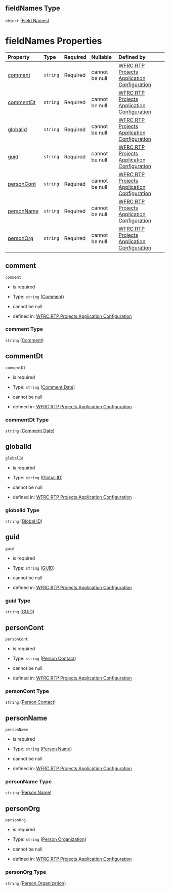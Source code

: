 ## fieldNames Type

`object` ([Field Names](config-properties-project-information-widget-config-properties-field-names.md))

# fieldNames Properties

| Property                  | Type     | Required | Nullable       | Defined by                                                                                                                                                                                                                                                                     |
| :------------------------ | :------- | :------- | :------------- | :----------------------------------------------------------------------------------------------------------------------------------------------------------------------------------------------------------------------------------------------------------------------------- |
| [comment](#comment)       | `string` | Required | cannot be null | [WFRC RTP Projects Application Configuration](config-properties-project-information-widget-config-properties-field-names-properties-comment.md "https://wfrc.org/??/config.schema.json#/properties/projectInformation/properties/fieldNames/properties/comment")               |
| [commentDt](#commentdt)   | `string` | Required | cannot be null | [WFRC RTP Projects Application Configuration](config-properties-project-information-widget-config-properties-field-names-properties-comment-date.md "https://wfrc.org/??/config.schema.json#/properties/projectInformation/properties/fieldNames/properties/commentDt")        |
| [globalId](#globalid)     | `string` | Required | cannot be null | [WFRC RTP Projects Application Configuration](config-properties-project-information-widget-config-properties-field-names-properties-global-id.md "https://wfrc.org/??/config.schema.json#/properties/projectInformation/properties/fieldNames/properties/globalId")            |
| [guid](#guid)             | `string` | Required | cannot be null | [WFRC RTP Projects Application Configuration](config-properties-project-information-widget-config-properties-field-names-properties-guid.md "https://wfrc.org/??/config.schema.json#/properties/projectInformation/properties/fieldNames/properties/guid")                     |
| [personCont](#personcont) | `string` | Required | cannot be null | [WFRC RTP Projects Application Configuration](config-properties-project-information-widget-config-properties-field-names-properties-person-contact.md "https://wfrc.org/??/config.schema.json#/properties/projectInformation/properties/fieldNames/properties/personCont")     |
| [personName](#personname) | `string` | Required | cannot be null | [WFRC RTP Projects Application Configuration](config-properties-project-information-widget-config-properties-field-names-properties-person-name.md "https://wfrc.org/??/config.schema.json#/properties/projectInformation/properties/fieldNames/properties/personName")        |
| [personOrg](#personorg)   | `string` | Required | cannot be null | [WFRC RTP Projects Application Configuration](config-properties-project-information-widget-config-properties-field-names-properties-person-organization.md "https://wfrc.org/??/config.schema.json#/properties/projectInformation/properties/fieldNames/properties/personOrg") |

## comment



`comment`

*   is required

*   Type: `string` ([Comment](config-properties-project-information-widget-config-properties-field-names-properties-comment.md))

*   cannot be null

*   defined in: [WFRC RTP Projects Application Configuration](config-properties-project-information-widget-config-properties-field-names-properties-comment.md "https://wfrc.org/??/config.schema.json#/properties/projectInformation/properties/fieldNames/properties/comment")

### comment Type

`string` ([Comment](config-properties-project-information-widget-config-properties-field-names-properties-comment.md))

## commentDt



`commentDt`

*   is required

*   Type: `string` ([Comment Date](config-properties-project-information-widget-config-properties-field-names-properties-comment-date.md))

*   cannot be null

*   defined in: [WFRC RTP Projects Application Configuration](config-properties-project-information-widget-config-properties-field-names-properties-comment-date.md "https://wfrc.org/??/config.schema.json#/properties/projectInformation/properties/fieldNames/properties/commentDt")

### commentDt Type

`string` ([Comment Date](config-properties-project-information-widget-config-properties-field-names-properties-comment-date.md))

## globalId



`globalId`

*   is required

*   Type: `string` ([Global ID](config-properties-project-information-widget-config-properties-field-names-properties-global-id.md))

*   cannot be null

*   defined in: [WFRC RTP Projects Application Configuration](config-properties-project-information-widget-config-properties-field-names-properties-global-id.md "https://wfrc.org/??/config.schema.json#/properties/projectInformation/properties/fieldNames/properties/globalId")

### globalId Type

`string` ([Global ID](config-properties-project-information-widget-config-properties-field-names-properties-global-id.md))

## guid



`guid`

*   is required

*   Type: `string` ([GUID](config-properties-project-information-widget-config-properties-field-names-properties-guid.md))

*   cannot be null

*   defined in: [WFRC RTP Projects Application Configuration](config-properties-project-information-widget-config-properties-field-names-properties-guid.md "https://wfrc.org/??/config.schema.json#/properties/projectInformation/properties/fieldNames/properties/guid")

### guid Type

`string` ([GUID](config-properties-project-information-widget-config-properties-field-names-properties-guid.md))

## personCont



`personCont`

*   is required

*   Type: `string` ([Person Contact](config-properties-project-information-widget-config-properties-field-names-properties-person-contact.md))

*   cannot be null

*   defined in: [WFRC RTP Projects Application Configuration](config-properties-project-information-widget-config-properties-field-names-properties-person-contact.md "https://wfrc.org/??/config.schema.json#/properties/projectInformation/properties/fieldNames/properties/personCont")

### personCont Type

`string` ([Person Contact](config-properties-project-information-widget-config-properties-field-names-properties-person-contact.md))

## personName



`personName`

*   is required

*   Type: `string` ([Person Name](config-properties-project-information-widget-config-properties-field-names-properties-person-name.md))

*   cannot be null

*   defined in: [WFRC RTP Projects Application Configuration](config-properties-project-information-widget-config-properties-field-names-properties-person-name.md "https://wfrc.org/??/config.schema.json#/properties/projectInformation/properties/fieldNames/properties/personName")

### personName Type

`string` ([Person Name](config-properties-project-information-widget-config-properties-field-names-properties-person-name.md))

## personOrg



`personOrg`

*   is required

*   Type: `string` ([Person Organization](config-properties-project-information-widget-config-properties-field-names-properties-person-organization.md))

*   cannot be null

*   defined in: [WFRC RTP Projects Application Configuration](config-properties-project-information-widget-config-properties-field-names-properties-person-organization.md "https://wfrc.org/??/config.schema.json#/properties/projectInformation/properties/fieldNames/properties/personOrg")

### personOrg Type

`string` ([Person Organization](config-properties-project-information-widget-config-properties-field-names-properties-person-organization.md))
